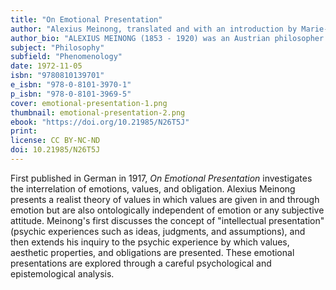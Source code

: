 ```yaml
---
title: "On Emotional Presentation"
author: "Alexius Meinong, translated and with an introduction by Marie-Luise Schubert Kalsi and with a foreword by J. N. Findlay"
author_bio: "ALEXIUS MEINONG (1853 - 1920) was an Austrian philosopher whose work was influential on both early analytic and continental philosophy. A student of Franz Brentano, he worked in the field of descriptive psychology; his most important contribution to philosophy was his theory of objects."
subject: "Philosophy"
subfield: "Phenomenology"
date: 1972-11-05
isbn: "9780810139701"
e_isbn: "978-0-8101-3970-1"
p_isbn: "978-0-8101-3969-5"
cover: emotional-presentation-1.png
thumbnail: emotional-presentation-2.png
ebook: "https://doi.org/10.21985/N26T5J"
print:
license: CC BY-NC-ND
doi: 10.21985/N26T5J
---
```

First published in German in 1917, _On Emotional Presentation_ investigates the interrelation of emotions, values, and obligation. Alexius Meinong presents a realist theory of values in which values are given in and through emotion but are also ontologically independent of emotion or any subjective attitude. Meinong's first discusses the concept of "intellectual presentation" (psychic experiences such as ideas, judgments, and assumptions), and then extends his inquiry to the psychic experience by which values, aesthetic properties, and obligations are presented. These emotional presentations are explored through a careful psychological and epistemological analysis.
